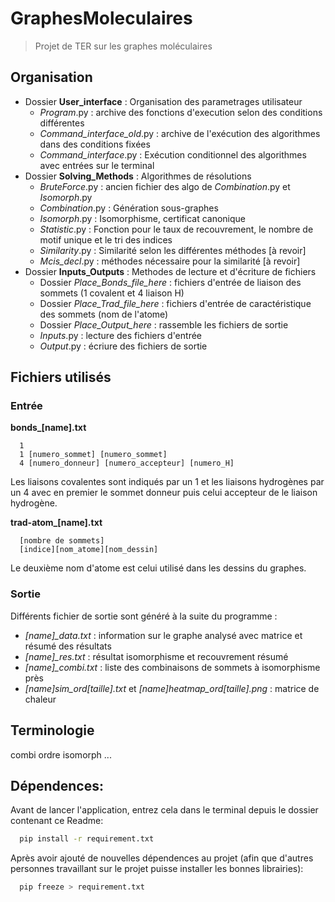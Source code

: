 # GraphesMoleculaires
> Projet de TER sur les graphes moléculaires

## Organisation
* Dossier **User_interface** : Organisation des parametrages utilisateur
  * *Program*.py : archive des fonctions d'execution selon des conditions différentes
  * *Command_interface_old*.py : archive de l'exécution des algorithmes dans des conditions fixées
  * *Command_interface*.py : Exécution conditionnel des algorithmes avec entrées sur le terminal
* Dossier **Solving_Methods** : Algorithmes de résolutions 
  * *BruteForce*.py : ancien fichier des algo de *Combination*.py et *Isomorph*.py
  * *Combination*.py : Génération sous-graphes
  * *Isomorph*.py : Isomorphisme, certificat canonique
  * *Statistic*.py : Fonction pour le taux de recouvrement, le nombre de motif unique et le tri des indices
  * *Similarity*.py : Similarité selon les différentes méthodes [à revoir]
  * *Mcis_decl*.py : méthodes nécessaire pour la similarité [à revoir]
* Dossier **Inputs_Outputs** : Methodes de lecture et d'écriture de fichiers
  * Dossier *Place_Bonds_file_here* : fichiers d'entrée de liaison des sommets (1 covalent et 4 liaison H)
  * Dossier *Place_Trad_file_here* : fichiers d'entrée de caractéristique des sommets (nom de l'atome)
  * Dossier *Place_Output_here* : rassemble les fichiers de sortie
  * *Inputs*.py : lecture des fichiers d'entrée
  * *Output*.py : écriure des fichiers de sortie

## Fichiers utilisés
### Entrée
**bonds_[name].txt**
```
  1
  1 [numero_sommet] [numero_sommet]
  4 [numero_donneur] [numero_accepteur] [numero_H]
```
Les liaisons covalentes sont indiqués par un 1 et les liaisons hydrogènes par un 4 avec en premier le sommet donneur puis celui accepteur de le liaison hydrogène.

**trad-atom_[name].txt**
```
  [nombre de sommets]
  [indice][nom_atome][nom_dessin]
```
Le deuxième nom d'atome est celui utilisé dans les dessins du graphes.

### Sortie
Différents fichier de sortie sont généré à la suite du programme :
- *[name]_data.txt* : information sur le graphe analysé avec matrice et résumé des résultats
- *[name]_res.txt* : résultat isomorphisme et recouvrement résumé
- *[name]_combi.txt* : liste des combinaisons de sommets à isomorphisme près
- *[name]_sim_ord_[taille].txt* et *[name]_heatmap_ord_[taille].png* : matrice de chaleur

## Terminologie

combi
ordre
isomorph
...

## Dépendences:
Avant de lancer l'application, entrez cela dans le terminal depuis le dossier contenant ce Readme:
``` bash
  pip install -r requirement.txt
```

Après avoir ajouté de nouvelles dépendences au projet (afin que d'autres personnes travaillant sur le projet puisse installer les bonnes librairies):
``` bash
  pip freeze > requirement.txt
```
